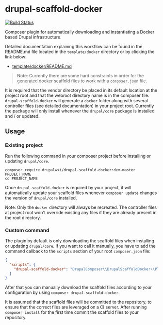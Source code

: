 # drupal-scaffold-docker

[![Build Status][ci-badge]][ci]

Composer plugin for automatically downloading and instantiating a Docker based
Drupal infrastructure.

Detailed documentation explaining this workflow can be found in the README.md
file located in the `template/docker` directory or by clicking the link below:

- [template/docker/README.md][docker-readme]

> Note: Currently there are some hard constraints in order for the generated
docker scaffold files to work with a `composer.json` file.

It is required that the vendor directory be placed in its default location
at the project root and that the webroot directory name is in the composer file.
`drupal-scaffold-docker` will generate a `docker` folder along with several
controller files (see detailed documentation) in your project root. Currently
the package will only install whenever the `drupal/core` package is installed
and / or updated.

## Usage

### Existing project

Run the following command in your composer project before installing or
updating `drupal/core`.

```
composer require drupalwxt/drupal-scaffold-docker:dev-master PROJECT_NAME
cd PROJECT_NAME
```

Once `drupal-scaffold-docker` is required by your project, it will
automatically update your scaffold files whenever `composer update` changes the
version of `drupal/core` installed.

Note: Only the `docker` directory will always be recreated. The controller
files at project root won't override existing any files if they are already
present in the root directory.

### Custom command

The plugin by default is only downloading the scaffold files when installing or
updating `drupal/core`. If you want to call it manually, you have to add the
command callback to the `scripts` section of your root `composer.json` file:

```json
{
  "scripts": {
    "drupal-scaffold-docker": "DrupalComposer\\DrupalScaffoldDocker\\Plugin::scaffold"
  }
}
```

After that you can manually download the scaffold files according to your
configuration by using `composer drupal-scaffold-docker`.

It is assumed that the scaffold files will be committed to the repository, to
ensure that the correct files are leveraged on a CI server. After running
`composer install` for the first time commit the scaffold files to your
repository.


[ci]:                   https://travis-ci.org/drupalwxt/drupal-scaffold-docker
[ci-badge]:             https://travis-ci.org/drupalwxt/drupal-scaffold-docker.svg?branch=master
[docker-readme]:        template/docker/README.md
